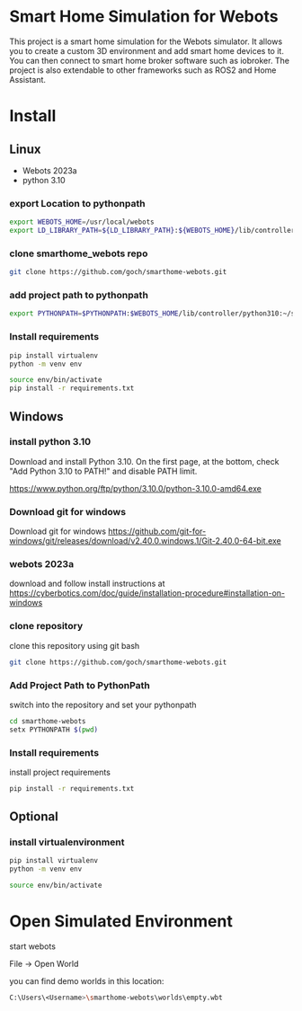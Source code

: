 # Smart Home Simulation for Webots

This project is a smart home simulation for the Webots simulator. It allows you to create a custom 3D environment and add smart home devices to it. You can then connect to smart home broker software such as iobroker. The project is also extendable to other frameworks such as ROS2 and Home Assistant.

# Install


## Linux

- Webots 2023a
- python 3.10


### export Location to pythonpath

```bash
export WEBOTS_HOME=/usr/local/webots
export LD_LIBRARY_PATH=${LD_LIBRARY_PATH}:${WEBOTS_HOME}/lib/controller
```

### clone smarthome_webots repo

```bash
git clone https://github.com/goch/smarthome-webots.git
```
### add project path to pythonpath
```bash
export PYTHONPATH=$PYTHONPATH:$WEBOTS_HOME/lib/controller/python310:~/smarthome_webots
```
### Install requirements
```bash
pip install virtualenv
python -m venv env

source env/bin/activate
pip install -r requirements.txt
```

## Windows

### install python 3.10 

Download and install Python 3.10. On the first page, at the bottom, check "Add Python 3.10 to PATH!" and disable PATH limit.

https://www.python.org/ftp/python/3.10.0/python-3.10.0-amd64.exe

### Download git for windows
Download git for windows
https://github.com/git-for-windows/git/releases/download/v2.40.0.windows.1/Git-2.40.0-64-bit.exe


###  webots 2023a  

download and follow install instructions at 
https://cyberbotics.com/doc/guide/installation-procedure#installation-on-windows



### clone repository 
clone this repository using git bash
```bash
git clone https://github.com/goch/smarthome-webots.git
```




### Add Project Path to PythonPath 
switch into the repository and set your pythonpath

```bash
cd smarthome-webots
setx PYTHONPATH $(pwd)
```
### Install requirements

install project requirements
```bash
pip install -r requirements.txt
```




## Optional

### install virtualenvironment
```bash
pip install virtualenv
python -m venv env

source env/bin/activate
```

# Open Simulated Environment

start webots

File -> Open World 

you can find demo worlds in this location:

```bash
C:\Users\<Username>\smarthome-webots\worlds\empty.wbt
```





